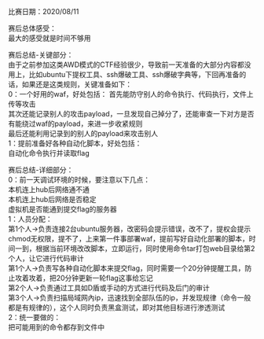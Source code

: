 比赛日期：2020/08/11

赛后总体感受：  
最大的感受就是时间不够用

赛后总结-关键部分：  
由于之前参加这类AWD模式的CTF经验很少，导致前一天准备的大部分内容都没用上，比如ubuntu下提权工具、ssh爆破工具、ssh爆破字典等，下回再准备的话，如果还是这类规则，关键准备如下：  
0：一个好用的waf，好处包括：
首先能防守别人的命令执行、代码执行，文件上传等攻击  
其次还能记录别人的攻击payload，一旦发现自己掉分了，还能审查一下对方是否有能绕过waf的payload，来进一步收紧规则  
最后还能利用记录到的别人的payload来攻击别人  
1：提前准备好各种自动化脚本，好处包括：  
自动化命令执行并读取flag

赛后总结-详细部分：  
0：前一天调试环境的时候，要注意以下几点：  
本机连上hub后网络通不通  
本机连上hub后网络是否稳定  
虚拟机是否能通到提交flag的服务器  
1：人员分配：  
第1个人->负责连接2台ubuntu服务器，改密码会提示错误，改不了，提权会提示chmod无权限，提不了，上来第一件事部署waf，提前写好自动化部署的脚本，时间一到，根据当前环境改改脚本，立即运行，同时使用命令tar打包web目录给第2个人，让它进行代码审计  
第1个人->负责写各种自动化脚本来提交flag，同时需要一个20分钟提醒工具，防止攻着攻着，把20分钟更新一轮flag这事给忘记  
第2个人->负责通过工具如D盾或手动的方式进行代码及后门的审计  
第3个人->负责扫描局域网內ip，迅速找到全部队伍的ip，并发现规律（命令一般都是有规律的），这个人同时负责黑盒测试，即对其他目标进行渗透测试  
2：统一要做的：  
把可能用到的命令都存到文件中
